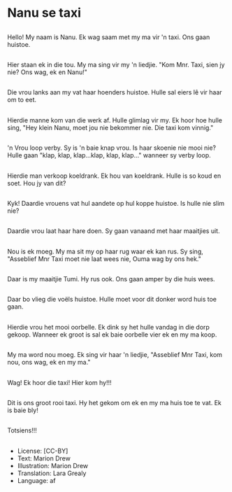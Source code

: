 # Nanu se taxi

##
Hello! My naam is Nanu. Ek wag saam met my ma vir 'n taxi.
Ons gaan huistoe.

##
Hier staan ek in die tou. My ma sing vir my 'n liedjie. "Kom
Mnr. Taxi, sien jy nie? Ons wag, ek en Nanu!"

##
Die vrou lanks aan my vat haar hoenders huistoe. Hulle sal
eiers lê vir haar om to eet.

##
Hierdie manne kom van die werk af. Hulle glimlag vir my. Ek
hoor hoe hulle sing, "Hey klein Nanu, moet jou nie
bekommer nie. Die taxi kom vinnig."

##
'n Vrou loop verby. Sy is 'n baie knap vrou. Is haar skoenie
nie mooi nie? Hulle gaan "klap, klap, klap...klap, klap, klap..."
wanneer sy verby loop.

##
Hierdie man verkoop koeldrank. Ek hou van koeldrank. Hulle
is so koud en soet. Hou jy van dit?

##
Kyk! Daardie vrouens vat hul aandete op hul koppe huistoe.
Is hulle nie slim nie?

##
Daardie vrou laat haar hare doen. Sy gaan vanaand met haar
maaitjies uit.

##
Nou is ek moeg. My ma sit my op haar rug waar ek kan rus.
Sy sing, "Asseblief Mnr Taxi moet nie laat wees nie, Ouma
wag by ons hek."

##
Daar is my maaitjie Tumi. Hy rus ook. Ons gaan amper by die
huis wees.

##
Daar bo vlieg die voëls huistoe. Hulle moet voor dit donker
word huis toe gaan.

##
Hierdie vrou het mooi oorbelle. Ek dink sy het hulle vandag
in die dorp gekoop. Wanneer ek groot is sal ek baie oorbelle
vier ek en my ma koop.

##
My ma word nou moeg. Ek sing vir haar 'n liedjie, "Asseblief
Mnr Taxi, kom nou, ons wag, ek en my ma."

##
Wag! Ek hoor die taxi! Hier kom hy!!!

##
Dit is ons groot rooi taxi. Hy het gekom om ek en my ma huis
toe te vat. Ek is baie bly!

##
Totsiens!!!

##
* License: [CC-BY]
* Text: Marion Drew
* Illustration: Marion Drew
* Translation: Lara Grealy
* Language: af
